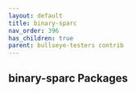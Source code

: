 ```yaml
---
layout: default
title: binary-sparc
nav_order: 396
has_children: true
parent: bullseye-testers contrib
---
```


## binary-sparc Packages
